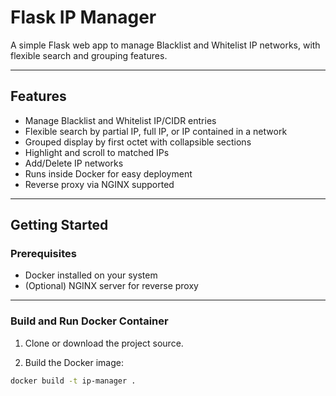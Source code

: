 # Flask IP Manager

A simple Flask web app to manage Blacklist and Whitelist IP networks, with flexible search and grouping features.

---

## Features

- Manage Blacklist and Whitelist IP/CIDR entries  
- Flexible search by partial IP, full IP, or IP contained in a network  
- Grouped display by first octet with collapsible sections  
- Highlight and scroll to matched IPs  
- Add/Delete IP networks  
- Runs inside Docker for easy deployment  
- Reverse proxy via NGINX supported  

---

## Getting Started

### Prerequisites

- Docker installed on your system  
- (Optional) NGINX server for reverse proxy  

---

### Build and Run Docker Container

1. Clone or download the project source.

2. Build the Docker image:

```bash
docker build -t ip-manager .
